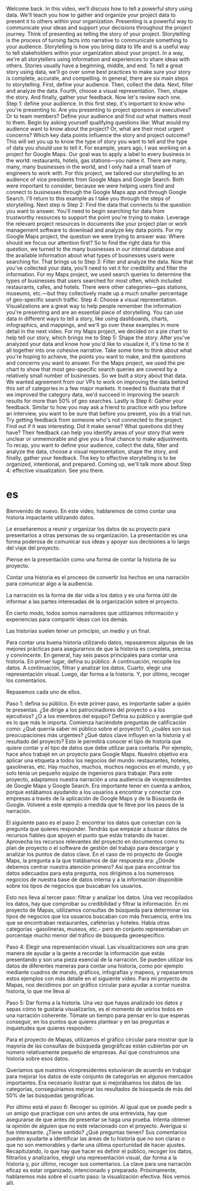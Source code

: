 
Welcome back. In this video, we'll discuss how to tell a powerful story using data. We'll teach you how to gather and organize your project data to present it to others within your organization. Presenting is a powerful way to communicate your ideas and support your decisions throughout the project journey. Think of presenting as telling the story of your project. Storytelling is the process of turning facts into narrative to communicate something to your audience. Storytelling is how you bring data to life and is a useful way to tell stakeholders within your organization about your project. In a way, we're all storytellers using information and experiences to share ideas with others. Stories usually have a beginning, middle, and end. To tell a great story using data, we'll go over some best practices to make sure your story is complete, accurate, and compelling. In general, there are six main steps to storytelling. First, define your audience. Then, collect the data. Next, filter and analyze the data. Fourth, choose a visual representation. Then, shape the story. And finally, gather your feedback. Now let's review each one. Step 1: define your audience. In this first step, it's important to know who you're presenting to. Are you presenting to project sponsors or executives? Or to team members? Define your audience and find out what matters most to them. Begin by asking yourself qualifying questions like: What would my audience want to know about the project? Or, what are their most urgent concerns? Which key data points influence the story and project outcome? This will set you up to know the type of story you want to tell and the type of data you should use to tell it. For example, years ago, I was working on a project for Google Maps. Our goal was to apply a label to every business in the world: restaurants, hotels, gas stations—you name it. There are many, many, many businesses in the world, and I only had a small team of engineers to work with. For this project, we tailored our storytelling to an audience of vice presidents from Google Maps and Google Search. Both were important to consider, because we were helping users find and connect to businesses through the Google Maps app and through Google Search. I'll return to this example as I take you through the steps of storytelling. Next step is Step 2: Find the data that connects to the question you want to answer. You'll need to begin searching for data from trustworthy resources to support the point you're trying to make. Leverage the relevant project resources in documents like your project plan or work management software to download and analyze key data points. For my Google Maps project, the question we were trying to answer was: Where should we focus our attention first? So to find the right data for this question, we turned to the many businesses in our internal database and the available information about what types of businesses users were searching for. That brings us to Step 3: Filter and analyze the data. Now that you've collected your data, you'll need to vet it for credibility and filter the information. For my Maps project, we used search queries to determine the types of businesses that users searched for most often, which included restaurants, cafes, and hotels. There were other categories—gas stations, museums, etc.—but they collectively made up a much smaller percentage of geo-specific search traffic. Step 4: Choose a visual representation. Visualizations are a great way to help people remember the information you're presenting and are an essential piece of storytelling. You can use data in different ways to tell a story, like using dashboards, charts, infographics, and mappings, and we'll go over these examples in more detail in the next video. For my Maps project, we decided on a pie chart to help tell our story, which brings me to Step 5: Shape the story. After you've analyzed your data and know how you'd like to visualize it, it's time to tie it all together into one cohesive narrative. Take some time to think about what you're hoping to achieve, the points you want to make, and the questions and concerns you want to answer. For the Maps project, we used the pie chart to show that most geo-specific search queries are covered by a relatively small number of businesses. So we built a story about that data. We wanted agreement from our VPs to work on improving the data behind this set of categories in a few major markets. It needed to illustrate that if we improved the category data, we'd succeed in improving the search results for more than 50% of geo searches. Lastly is Step 6: Gather your feedback. Similar to how you may ask a friend to practice with you before an interview, you want to be sure that before you present, you do a trial run. Try getting feedback from someone who's not connected to the project. Find out if it was interesting. Did it make sense? What questions did they have? Their feedback can help you identify areas of your story that were unclear or unmemorable and give you a final chance to make adjustments. To recap, you want to define your audience, collect the data, filter and analyze the data, choose a visual representation, shape the story, and finally, gather your feedback. The key to effective storytelling is to be organized, intentional, and prepared. Coming up, we'll talk more about Step 4: effective visualization. See you there.
# es

Bienvenido de nuevo. En este vídeo, hablaremos de cómo contar una historia impactante utilizando datos.

Le enseñaremos a reunir y organizar los datos de su proyecto para presentarlos a otras personas de su organización. La presentación es una forma poderosa de comunicar sus ideas y apoyar sus decisiones a lo largo del viaje del proyecto. 

Piense en la presentación como una forma de contar la historia de su proyecto.

Contar una historia es el proceso de convertir los hechos en una narración para comunicar algo a la audiencia.

La narración es la forma de dar vida a los datos y es una forma útil de informar a las partes interesadas de la organización sobre el proyecto.

En cierto modo, todos somos narradores que utilizamos información y experiencias para compartir ideas con los demás.

Las historias suelen tener un principio, un medio y un final.

Para contar una buena historia utilizando datos, repasaremos algunas de las mejores prácticas para asegurarnos de que la historia es completa, precisa y convincente. En general, hay seis pasos principales para contar una historia. En primer lugar, defina su público. A continuación, recopile los datos. A continuación, filtrar y analizar los datos. Cuarto, elegir una representación visual. Luego, dar forma a la historia. Y, por último, recoger los comentarios.

Repasemos cada uno de ellos.

Paso 1: defina su público. En este primer paso, es importante saber a quién te presentas. ¿Se dirige a los patrocinadores del proyecto o a los ejecutivos? ¿O a los miembros del equipo? Defina su público y averigüe qué es lo que más le importa. Comienza haciéndote preguntas de calificación como: ¿Qué querría saber mi público sobre el proyecto? O, ¿cuáles son sus preocupaciones más urgentes? ¿Qué datos clave influyen en la historia y el resultado del proyecto? Esto le permitirá conocer el tipo de historia que quiere contar y el tipo de datos que debe utilizar para contarla.
Por ejemplo, hace años trabajé en un proyecto para Google Maps. Nuestro objetivo era aplicar una etiqueta a todos los negocios del mundo: restaurantes, hoteles, gasolineras, etc. Hay muchos, muchos, muchos negocios en el mundo, y yo solo tenía un pequeño equipo de ingenieros para trabajar. Para este proyecto, adaptamos nuestra narración a una audiencia de vicepresidentes de Google Maps y Google Search. Era importante tener en cuenta a ambos, porque estábamos ayudando a los usuarios a encontrar y conectar con empresas a través de la aplicación de Google Maps y de la Búsqueda de Google. Volveré a este ejemplo a medida que te lleve por los pasos de la narración.

El siguiente paso es el paso 2: encontrar los datos que conectan con la pregunta que quieres responder. Tendrás que empezar a buscar datos de recursos fiables que apoyen el punto que estás tratando de hacer. Aprovecha los recursos relevantes del proyecto en documentos como tu plan de proyecto o el software de gestión del trabajo para descargar y analizar los puntos de datos clave. En el caso de mi proyecto de Google Maps, la pregunta a la que tratábamos de dar respuesta era: ¿Dónde debemos centrar nuestra atención primero? Así que para encontrar los datos adecuados para esta pregunta, nos dirigimos a los numerosos negocios de nuestra base de datos interna y a la información disponible sobre los tipos de negocios que buscaban los usuarios.


Esto nos lleva al tercer paso: filtrar y analizar los datos. Una vez recopilados los datos, hay que comprobar su credibilidad y filtrar la información. En mi proyecto de Mapas, utilizamos consultas de búsqueda para determinar los tipos de negocios que los usuarios buscaban con más frecuencia, entre los que se encontraban restaurantes, cafeterías y hoteles. Había otras categorías -gasolineras, museos, etc.- pero en conjunto representaban un porcentaje mucho menor del tráfico de búsqueda geoespecífico.


Paso 4: Elegir una representación visual. Las visualizaciones son una gran manera de ayudar a la gente a recordar la información que estás presentando y son una pieza esencial de la narración. Se pueden utilizar los datos de diferentes maneras para contar una historia, como por ejemplo mediante cuadros de mando, gráficos, infografías y mapeos, y repasaremos estos ejemplos con más detalle en el siguiente vídeo. Para mi proyecto de Mapas, nos decidimos por un gráfico circular para ayudar a contar nuestra historia, lo que me lleva al 


Paso 5: Dar forma a la historia. Una vez que hayas analizado los datos y sepas cómo te gustaría visualizarlos, es el momento de unirlos todos en una narración coherente. Tómate un tiempo para pensar en lo que esperas conseguir, en los puntos que quieres plantear y en las preguntas e inquietudes que quieres responder.

Para el proyecto de Mapas, utilizamos el gráfico circular para mostrar que la mayoría de las consultas de búsqueda geográficas están cubiertas por un número relativamente pequeño de empresas. Así que construimos una historia sobre esos datos.


Queríamos que nuestros vicepresidentes estuvieran de acuerdo en trabajar para mejorar los datos de este conjunto de categorías en algunos mercados importantes. Era necesario ilustrar que si mejorábamos los datos de las categorías, conseguiríamos mejorar los resultados de búsqueda de más del 50% de las búsquedas geográficas.


Por último está el paso 6: Recoger su opinión. Al igual que se puede pedir a un amigo que practique con uno antes de una entrevista, hay que asegurarse de que antes de presentar se haga una prueba. Intenta obtener la opinión de alguien que no esté relacionado con el proyecto. Averigua si fue interesante. ¿Tiene sentido? ¿Qué preguntas tienen? Sus comentarios pueden ayudarte a identificar las áreas de tu historia que no son claras o que no son memorables y darte una última oportunidad de hacer ajustes. Recapitulando, lo que hay que hacer es definir el público, recoger los datos, filtrarlos y analizarlos, elegir una representación visual, dar forma a la historia y, por último, recoger sus comentarios. La clave para una narración eficaz es estar organizado, intencionado y preparado. Próximamente, hablaremos más sobre el cuarto paso: la visualización efectiva. Nos vemos allí.